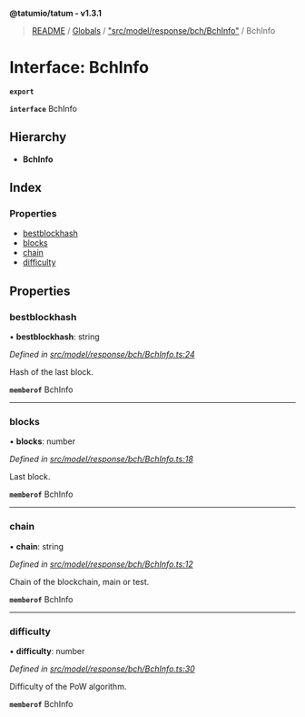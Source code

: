 **@tatumio/tatum - v1.3.1**

> [README](../README.md) / [Globals](../globals.md) / ["src/model/response/bch/BchInfo"](../modules/_src_model_response_bch_bchinfo_.md) / BchInfo

# Interface: BchInfo

**`export`** 

**`interface`** BchInfo

## Hierarchy

* **BchInfo**

## Index

### Properties

* [bestblockhash](_src_model_response_bch_bchinfo_.bchinfo.md#bestblockhash)
* [blocks](_src_model_response_bch_bchinfo_.bchinfo.md#blocks)
* [chain](_src_model_response_bch_bchinfo_.bchinfo.md#chain)
* [difficulty](_src_model_response_bch_bchinfo_.bchinfo.md#difficulty)

## Properties

### bestblockhash

•  **bestblockhash**: string

*Defined in [src/model/response/bch/BchInfo.ts:24](https://github.com/tatumio/tatum-js/blob/8f0f126/src/model/response/bch/BchInfo.ts#L24)*

Hash of the last block.

**`memberof`** BchInfo

___

### blocks

•  **blocks**: number

*Defined in [src/model/response/bch/BchInfo.ts:18](https://github.com/tatumio/tatum-js/blob/8f0f126/src/model/response/bch/BchInfo.ts#L18)*

Last block.

**`memberof`** BchInfo

___

### chain

•  **chain**: string

*Defined in [src/model/response/bch/BchInfo.ts:12](https://github.com/tatumio/tatum-js/blob/8f0f126/src/model/response/bch/BchInfo.ts#L12)*

Chain of the blockchain, main or test.

**`memberof`** BchInfo

___

### difficulty

•  **difficulty**: number

*Defined in [src/model/response/bch/BchInfo.ts:30](https://github.com/tatumio/tatum-js/blob/8f0f126/src/model/response/bch/BchInfo.ts#L30)*

Difficulty of the PoW algorithm.

**`memberof`** BchInfo
